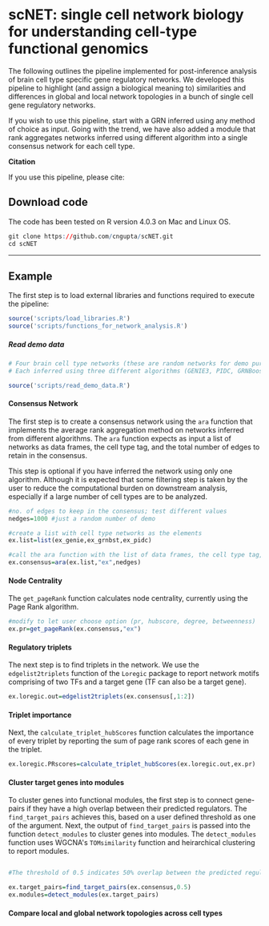 # scNET: single cell network biology for understanding cell-type functional genomics


The following outlines the pipeline implemented for post-inference analysis of brain cell type specific gene regulatory networks. We developed this pipeline to highlight (and assign a biological meaning to) similarities and differences in global and local network topologies in a bunch of single cell gene regulatory networks.

If you wish to use this pipeline, start with a GRN inferred using any method of choice as input. Going with the trend, we have also added a module that rank aggregates networks inferred using different algorithm into a single consensus network for each cell type.

**Citation**

If you use this pipeline, please cite:

## Download code
The code has been tested on R version 4.0.3 on Mac and Linux OS.

```r
git clone https://github.com/cngupta/scNET.git
cd scNET
```
___


## Example
The first step is to load external libraries and functions required to execute the pipeline:

```r
source('scripts/load_libraries.R')
source('scripts/functions_for_network_analysis.R')
```

##### Read demo data
```r
# Four brain cell type networks (these are random networks for demo purposes)
# Each inferred using three different algorithms (GENIE3, PIDC, GRNBoost2)

source('scripts/read_demo_data.R')
```

#### Consensus Network


The first step is to create a consensus network using the `ara` function that implements the average rank aggregation method on
networks inferred from different algorithms. The `ara` function expects as input a list of networks as data frames, the cell type tag, and the total number of edges to retain in the consensus.

This step is optional if you have inferred the network using only one algorithm. Although it is expected that some filtering step is taken by the user to reduce the computational burden on downstream analysis, especially if a large number of cell types are to be analyzed.    

```r
#no. of edges to keep in the consensus; test different values
nedges=1000 #just a random number of demo

#create a list with cell type networks as the elements
ex.list=list(ex_genie,ex_grnbst,ex_pidc)

#call the ara function with the list of data frames, the cell type tag, and the total number of edges as arguments.
ex.consensus=ara(ex.list,"ex",nedges)

```

#### Node Centrality
The `get_pageRank` function calculates node centrality, currently using the Page Rank algorithm.    
```r
#modify to let user choose option (pr, hubscore, degree, betweenness)
ex.pr=get_pageRank(ex.consensus,"ex")
```

#### Regulatory triplets  
The next step is to find triplets in the network. We use the `edgelist2triplets` function of the `Loregic` package to report network motifs comprising of two TFs and a target gene (TF can also be a target gene).
```r
ex.loregic.out=edgelist2triplets(ex.consensus[,1:2])
```

#### Triplet importance
Next, the `calculate_triplet_hubScores` function calculates the importance of every triplet by reporting the sum of page rank scores of each gene in the triplet.
```r
ex.loregic.PRscores=calculate_triplet_hubScores(ex.loregic.out,ex.pr)
```

#### Cluster target genes into modules
To cluster genes into functional modules, the first step is to connect gene-pairs if they have a high overlap between their predicted regulators. The `find_target_pairs` achieves this, based on a user defined threshold as one of the argument. Next, the output of `find_target_pairs` is passed into the function `detect_modules` to cluster genes into modules. The `detect_modules` function uses WGCNA's `TOMsimilarity` function and heirarchical clustering to report modules.
```r

#The threshold of 0.5 indicates 50% overlap between the predicted regulators of every target gene-pair. This threshold should ideally be tested for a range of values.

ex.target_pairs=find_target_pairs(ex.consensus,0.5)
ex.modules=detect_modules(ex.target_pairs)
```

#### Compare local and global network topologies across cell types
